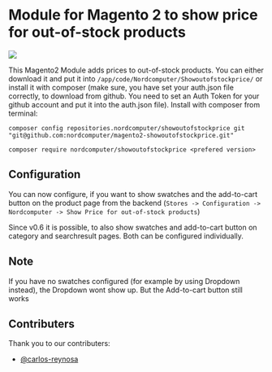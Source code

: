 # Module for Magento 2 to show price for out-of-stock products

<img src="https://img.shields.io/github/v/release/nordcomputer/magento2-showoutofstockprice">

This Magento2 Module adds prices to out-of-stock products. You can either download it and put it into `/app/code/Nordcomputer/Showoutofstockprice/` or install it with composer (make sure, you have set your auth.json file correctly, to download from github. You need to set an Auth Token for your github account and put it into the auth.json file).
Install with composer from terminal:

`composer config repositories.nordcomputer/showoutofstockprice git "git@github.com:nordcomputer/magento2-showoutofstockprice.git"`

`composer require nordcomputer/showoutofstockprice <prefered version>`

## Configuration
You can now configure, if you want to show swatches and the add-to-cart button on the product page from the backend (`Stores -> Configuration -> Nordcomputer -> Show Price for out-of-stock products`)

Since v0.6 it is possible, to also show swatches and add-to-cart button on category and searchresult pages. Both can be configured individually.

## Note
If you have no swatches configured (for example by using Dropdown instead), the Dropdown wont show up. But the Add-to-cart button still works

## Contributers
Thank you to our contributers:
-   [@carlos-reynosa](https://www.github.com/carlos-reynosa)
